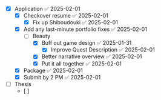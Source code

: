- [x] Application ✅ 2025-02-01
	- [x] Checkover resume ✅ 2025-02-01
		- [x] Fix up Shiboudouki ✅ 2025-02-01
	- [x] Add any last-minute portfolio fixes ✅ 2025-02-01
		- [ ] Beauty
			- [x] Buff out game design ✅ 2025-01-31
				- [x] Improve Quest Description ✅ 2025-02-01
			- [x] Better narrative overview ✅ 2025-02-01
			- [x] Put it all together ✅ 2025-02-01
	- [x] Package ✅ 2025-02-01
	- [x] Submit by 2 PM ✅ 2025-02-01
- [ ] Thesis 
	- [ ] 